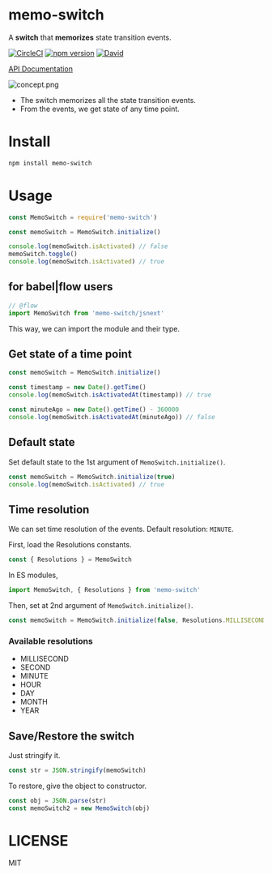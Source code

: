 # memo-switch
A **switch** that **memorizes** state transition events.

[![CircleCI](https://circleci.com/gh/CureApp/memo-switch.svg?style=svg)](https://circleci.com/gh/CureApp/memo-switch)
[![npm version](https://badge.fury.io/js/memo-switch.svg)](http://badge.fury.io/js/memo-switch)
[![David](https://david-dm.org/CureApp/memo-switch.svg)](https://david-dm.org/CureApp/memo-switch)

[API Documentation](https://cureapp.github.io/memo-switch/reference/)

![concept.png](https://cureapp.github.io/memo-switch/images/concept.png)
- The switch memorizes all the state transition events.
- From the events, we get state of any time point.


# Install
```sh
npm install memo-switch
```


# Usage
```js
const MemoSwitch = require('memo-switch')

const memoSwitch = MemoSwitch.initialize()

console.log(memoSwitch.isActivated) // false
memoSwitch.toggle()
console.log(memoSwitch.isActivated) // true
```

## for babel|flow users

```js
// @flow
import MemoSwitch from 'memo-switch/jsnext'
```

This way, we can import the module and their type.


## Get state of a time point
```js
const memoSwitch = MemoSwitch.initialize()

const timestamp = new Date().getTime()
console.log(memoSwitch.isActivatedAt(timestamp)) // true

const minuteAgo = new Date().getTime() - 360000
console.log(memoSwitch.isActivatedAt(minuteAgo)) // false
```

## Default state
Set default state to the 1st argument of `MemoSwitch.initialize()`.

```js
const memoSwitch = MemoSwitch.initialize(true)
console.log(memoSwitch.isActivated) // true
```

## Time resolution

We can set time resolution of the events. Default resolution: `MINUTE`.

First, load the Resolutions constants.
```js
const { Resolutions } = MemoSwitch
```

In ES modules,
```js
import MemoSwitch, { Resolutions } from 'memo-switch'
```

Then, set at 2nd argument of `MemoSwitch.initialize()`.
```js
const memoSwitch = MemoSwitch.initialize(false, Resolutions.MILLISECOND)
```

### Available resolutions
- MILLISECOND
- SECOND
- MINUTE
- HOUR
- DAY
- MONTH
- YEAR

## Save/Restore the switch
Just stringify it.

```js
const str = JSON.stringify(memoSwitch)
```

To restore, give the object to constructor.

```js
const obj = JSON.parse(str)
const memoSwitch2 = new MemoSwitch(obj)
```

# LICENSE
MIT
